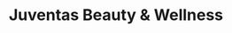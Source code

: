 ---
title: "Juventas Beauty & Wellness"
url: /potsdam/juventas-beauty-und-wellness/
shop: Kosmetik
---